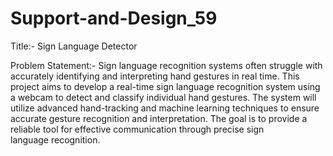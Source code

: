 # Support-and-Design_59
Title:- Sign Language Detector

Problem Statement:- Sign language recognition systems often struggle with accurately identifying and interpreting hand gestures in real time. This project aims to develop a real-time sign language recognition system using a webcam to detect and classify individual hand gestures. The system will utilize advanced hand-tracking and machine learning techniques to ensure accurate gesture recognition and interpretation. The goal is to provide a reliable tool for effective communication through precise sign language recognition.
